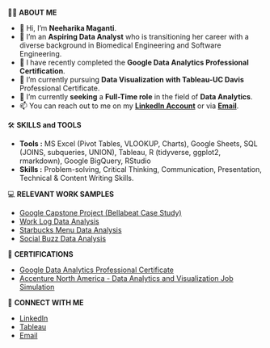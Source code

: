 🙋‍♀️ **ABOUT ME**
- 👋 Hi, I’m **Neeharika Maganti**.
- 👀 I’m an **Aspiring Data Analyst** who is transitioning her career with a diverse background in Biomedical Engineering and Software Engineering.
- 🌱 I have recently completed the **Google Data Analytics Professional Certification**.
- 🌱 I’m currently pursuing **Data Visualization with Tableau-UC Davis** Professional Certificate.
- 💞️ I’m currently **seeking** a **Full-Time role** in the field of **Data Analytics**.
- 📫 You can reach out to me on my **[LinkedIn Account](https://www.linkedin.com/in/neeharikamaganti/)** or via **[Email](neeharika.maganti31@gmail.com)**.

🛠️ **SKILLS and TOOLS**
- **Tools  :** MS Excel (Pivot Tables, VLOOKUP, Charts), Google Sheets, SQL (JOINS, subqueries, UNION), Tableau, R (tidyverse, ggplot2, rmarkdown), Google BigQuery, RStudio
- **Skills :** Problem-solving, Critical Thinking, Communication, Presentation, Technical & Content Writing Skills.

💻 **RELEVANT WORK SAMPLES**
- [Google Capstone Project (Bellabeat Case Study)](https://github.com/MagantiNeeharika/GoogleCapstoneProject)
- [Work Log Data Analysis](https://github.com/MagantiNeeharika/7-Months-Work-Log)
- [Starbucks Menu Data Analysis](https://github.com/NeeharikaMaganti1/Starbucks-Menu-Data-Analysis)
- [Social Buzz Data Analysis](https://github.com/NeeharikaMaganti1/Social-Buzz-Data-Analysis)

📄 **CERTIFICATIONS**
- [Google Data Analytics Professional Certificate](https://coursera.org/share/2b880feb70721e21735b233ec7f30cf3)
- [Accenture North America - Data Analytics and Visualization Job Simulation](https://forage-uploads-prod.s3.amazonaws.com/completion-certificates/Accenture%20North%20America/hzmoNKtzvAzXsEqx8_Accenture%20North%20America_5bPsviKL4wZQyJyoF_1694146852379_completion_certificate.pdf)

📧 **CONNECT WITH ME**
- [LinkedIn](https://www.linkedin.com/in/neeharikamaganti/)
- [Tableau](https://public.tableau.com/app/profile/neeharika.maganti/vizzes)
- [Email](neeharika.maganti31@gmail.com)


<!---
NeeharikaMaganti1/NeeharikaMaganti1 is a ✨ special ✨ repository because its `README.md` (this file) appears on your GitHub profile.
You can click the Preview link to take a look at your changes.
--->
